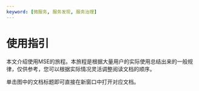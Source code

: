 ```yaml
---
keyword: [微服务, 服务发现, 服务治理]
---
```


# 使用指引

本文介绍使用MSE的旅程。本旅程是根据大量用户的实际使用总结出来的一般规律，仅供参考，您可以根据实际情况灵活调整阅读文档的顺序。

单击图中的文档标题即可直接在新窗口中打开对应文档。

